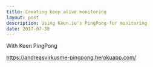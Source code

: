 ```yaml
---
title: Creating keep alive monitoring
layout: post
description: Using Keen.io's PingPong for monitoring
date: 2017-07-30
---
```


With Keen PingPong

https://andreasvirkusme-pingpong.herokuapp.com/
